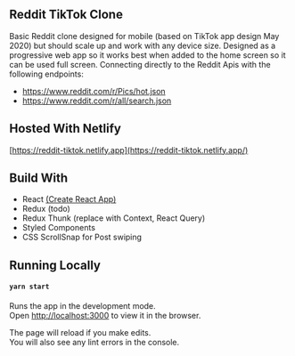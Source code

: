 ## Reddit TikTok Clone

Basic Reddit clone designed for mobile (based on TikTok app design May 2020) but should scale up and work with any device size. Designed as a progressive web app so it works best when added to the home screen so it can be used full screen. Connecting directly to the Reddit Apis with the following endpoints:

-   https://www.reddit.com/r/Pics/hot.json
-   https://www.reddit.com/r/all/search.json

## Hosted With Netlify

[https://reddit-tiktok.netlify.app](https://reddit-tiktok.netlify.app/)

## Build With

-   React [(Create React App)](https://github.com/facebook/create-react-app)
-   Redux           (todo)
-   Redux Thunk     (replace with Context, React Query)
-   Styled Components
-   CSS ScrollSnap for Post swiping

## Running Locally

#### `yarn start`

Runs the app in the development mode.<br />
Open [http://localhost:3000](http://localhost:3000) to view it in the browser.

The page will reload if you make edits.<br />
You will also see any lint errors in the console.
